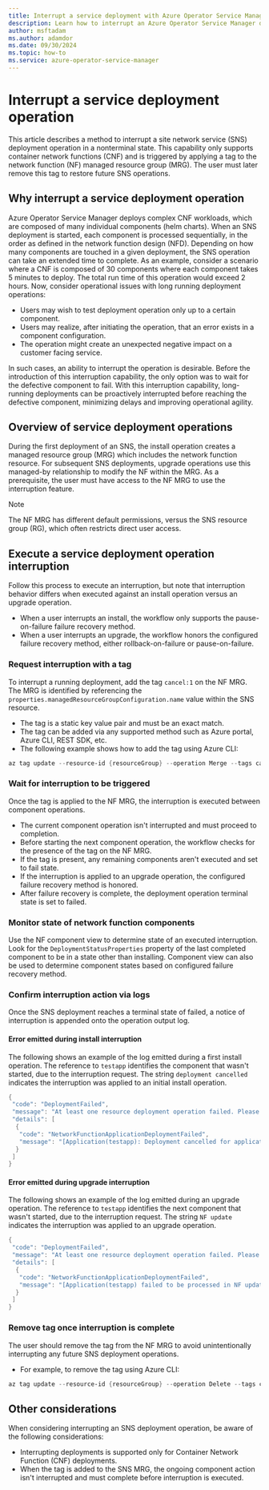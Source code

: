 ```yaml
---
title: Interrupt a service deployment with Azure Operator Service Manager
description: Learn how to interrupt an Azure Operator Service Manager deployment in a nonterminal state.
author: msftadam
ms.author: adamdor
ms.date: 09/30/2024
ms.topic: how-to
ms.service: azure-operator-service-manager
---
```


# Interrupt a service deployment operation
This article describes a method to interrupt a site network service (SNS) deployment operation in a nonterminal state. This capability only supports container network functions (CNF) and is triggered by applying a tag to the network function (NF) managed resource group (MRG). The user must later remove this tag to restore future SNS operations.

## Why interrupt a service deployment operation
Azure Operator Service Manager deploys complex CNF workloads, which are composed of many individual components (helm charts). When an SNS deployment is started, each component is processed sequentially, in the order as defined in the network function design (NFD). Depending on how many components are touched in a given deployment, the SNS operation can take an extended time to complete. As an example, consider a scenario where a CNF is composed of 30 components where each component takes 5 minutes to deploy. The total run time of this operation would exceed 2 hours. Now, consider operational issues with long running deployment operations:
* Users may wish to test deployment operation only up to a certain component.
* Users may realize, after initiating the operation, that an error exists in a component configuration. 
* The operation might create an unexpected negative impact on a customer facing service.

In such cases, an ability to interrupt the operation is desirable. Before the introduction of this interruption capability, the only option was to wait for the defective component to fail. With this interruption capability, long-running deployments can be proactively interrupted before reaching the defective component, minimizing delays and improving operational agility.

## Overview of service deployment operations
During the first deployment of an SNS, the install operation creates a managed resource group (MRG) which includes the network function resource. For subsequent SNS deployments, upgrade operations use this managed-by relationship to modify the NF within the MRG. As a prerequisite, the user must have access to the NF MRG to use the interruption feature.

> [!NOTE]
> The NF MRG has different default permissions, versus the SNS resource group (RG), which often restricts direct user access.

## Execute a service deployment operation interruption
Follow this process to execute an interruption, but note that interruption behavior differs when executed against an install operation versus an upgrade operation.
* When a user interrupts an install, the workflow only supports the pause-on-failure failure recovery method. 
* When a user interrupts an upgrade, the workflow honors the configured failure recovery method, either rollback-on-failure or pause-on-failure.

### Request interruption with a tag
To interrupt a running deployment, add the tag `cancel:1` on the NF MRG. The MRG is identified by referencing the `properties.managedResourceGroupConfiguration.name` value within the SNS resource.
* The tag is a static key value pair and must be an exact match.
* The tag can be added via any supported method such as Azure portal, Azure CLI, REST SDK, etc.
* The following example shows how to add the tag using Azure CLI:

```powershell
az tag update --resource-id {resourceGroup} --operation Merge --tags cancel=1
```

### Wait for interruption to be triggered
Once the tag is applied to the NF MRG, the interruption is executed between component operations.
* The current component operation isn't interrupted and must proceed to completion.
* Before starting the next component operation, the workflow checks for the presence of the tag on the NF MRG.
* If the tag is present, any remaining components aren't executed and set to fail state.
* If the interruption is applied to an upgrade operation, the configured failure recovery method is honored.
* After failure recovery is complete, the deployment operation terminal state is set to failed.

### Monitor state of network function components
Use the NF component view to determine state of an executed interruption. Look for the `DeploymentStatusProperties` property of the last completed component to be in a state other than installing. Component view can also be used to determine component states based on configured failure recovery method.

### Confirm interruption action via logs
Once the SNS deployment reaches a terminal state of failed, a notice of interruption is appended onto the operation output log.

#### Error emitted during install interruption
The following shows an example of the log emitted during a first install operation. The reference to `testapp` identifies the component that wasn't started, due to the interruption request. The string `deployment cancelled` indicates the interruption was applied to an initial install operation.
```powershell
{
 "code": "DeploymentFailed",
 "message": "At least one resource deployment operation failed. Please list deployment operations for details. Please see https://aka.ms/arm-deployment-operations for usage details.",
 "details": [ 
  { 
   "code": "NetworkFunctionApplicationDeploymentFailed",
   "message": "[Application(testapp): Deployment cancelled for application: testapp due to User cancellation request]"
  }
 ]
}
```

#### Error emitted during upgrade interruption
The following shows an example of the log emitted during an upgrade operation. The reference to `testapp` identifies the next component that wasn't started, due to the interruption request. The string `NF update` indicates the interruption was applied to an upgrade operation.
```powershell
{
 "code": "DeploymentFailed",
 "message": "At least one resource deployment operation failed. Please list deployment operations for details. Please see https://aka.ms/arm-deployment-operations for usage details.",
 "details": [ 
  { 
   "code": "NetworkFunctionApplicationDeploymentFailed", 
   "message": "[Application(testapp) failed to be processed in NF update. Error: Deployment cancelled for application: testapp due to User cancellation request]" 
  } 
 ]
}
```

### Remove tag once interruption is complete
The user should remove the tag from the NF MRG to avoid unintentionally interrupting any future SNS deployment operations.
* For example, to remove the tag using Azure CLI:

```powershell
az tag update --resource-id {resourceGroup} --operation Delete --tags cancel=1
```

## Other considerations
When considering interrupting an SNS deployment operation, be aware of the following considerations:
* Interrupting deployments is supported only for Container Network Function (CNF) deployments. 
* When the tag is added to the SNS MRG, the ongoing component action isn't interrupted and must complete before interruption is executed.
